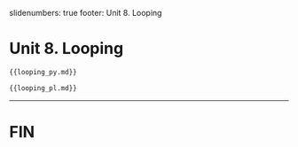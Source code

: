 slidenumbers: true
footer: Unit 8. Looping

# Unit 8. Looping

~~~ python
{{looping_py.md}}
~~~

~~~ perl
{{looping_pl.md}}
~~~

---

# FIN
